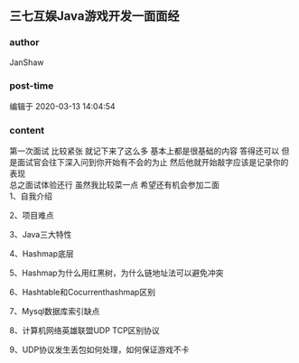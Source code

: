 ## 三七互娱Java游戏开发一面面经
### author 
JanShaw
### post-time 

编辑于  2020-03-13 14:04:54
### content 
<div class="post-topic-des nc-post-content">
 <div>
  第一次面试 比较紧张 就记下来了这么多 基本上都是很基础的内容 答得还可以 但是面试官会往下深入问到你开始有不会的为止 然后他就开始敲字应该是记录你的表现
 </div>
 <div>
  总之面试体验还行 虽然我比较菜一点 希望还有机会参加二面
 </div>
 <div>
  1、自我介绍
 </div>
 <p>
  2、项目难点
 </p>
 <p>
  3、Java三大特性
 </p>
 <p>
  4、Hashmap底层
 </p>
 <p>
  5、Hashmap为什么用红黑树，为什么链地址法可以避免冲突
 </p>
 <p>
  6、Hashtable和Cocurrenthashmap区别
 </p>
 <p>
  7、Mysql数据库索引缺点
 </p>
 <p>
  8、计算机网络英雄联盟UDP TCP区别协议
 </p>
 <p>
  9、UDP协议发生丢包如何处理，如何保证游戏不卡
 </p>
 <br/>
</div>
